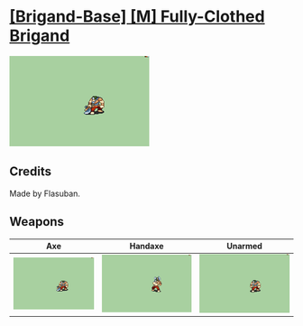 # [\[Brigand-Base\] \[M\] Fully-Clothed Brigand](./%5BBrigand-Base%5D%20%5BM%5D%20Fully-Clothed%20Brigand)

<img src="./3.%20Axe/Axe_000.png" alt="[Brigand-Base] [M] Fully-Clothed Brigand standing" />

## Credits

Made by Flasuban.

## Weapons


|Axe |Handaxe |Unarmed |
|  :---: | :---: | :---: |
| <img alt="Axe animation" src="./3.%20Axe/Axe.gif" /> | <img alt="Handaxe animation" src="./4.%20Handaxe/Handaxe.gif" /> | <img alt="Unarmed animation" src="./8.%20Unarmed/Unarmed.gif" /> |
